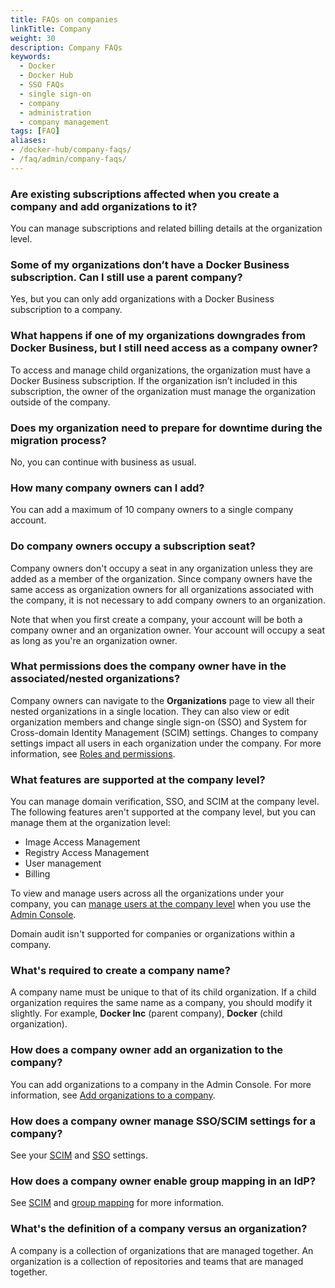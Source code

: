 ```yaml
---
title: FAQs on companies
linkTitle: Company
weight: 30
description: Company FAQs
keywords:
  - Docker
  - Docker Hub
  - SSO FAQs
  - single sign-on
  - company
  - administration
  - company management
tags: [FAQ]
aliases:
- /docker-hub/company-faqs/
- /faq/admin/company-faqs/
---
```


### Are existing subscriptions affected when you create a company and add organizations to it?

You can manage subscriptions and related billing details at the organization level.

### Some of my organizations don’t have a Docker Business subscription. Can I still use a parent company?

Yes, but you can only add organizations with a Docker Business subscription to a company.

### What happens if one of my organizations downgrades from Docker Business, but I still need access as a company owner?

To access and manage child organizations, the organization must have a Docker Business subscription. If the organization isn’t included in this subscription, the owner of the organization must manage the organization outside of the company.

### Does my organization need to prepare for downtime during the migration process?

No, you can continue with business as usual.

### How many company owners can I add?

You can add a maximum of 10 company owners to a single company account.

### Do company owners occupy a subscription seat?

Company owners don't occupy a seat in any organization unless they are added as a
member of the organization. Since company owners have the same access as
organization owners for all organizations associated with the company, it is not
necessary to add company owners to an organization.

Note that when you first create a company, your account will be both a company
owner and an organization owner. Your account will occupy a seat as long as
you're an organization owner.

### What permissions does the company owner have in the associated/nested organizations?

Company owners can navigate to the **Organizations** page to view all their nested organizations in a single location. They can also view or edit organization members and change single sign-on (SSO) and System for Cross-domain Identity Management (SCIM) settings. Changes to company settings impact all users in each organization under the company. For more information, see [Roles and permissions](../../security/for-admins/roles-and-permissions.md).

### What features are supported at the company level?

You can manage domain verification, SSO, and SCIM at the company level. The following features aren't supported at the company level, but you can manage them at the organization level:

- Image Access Management
- Registry Access Management
- User management
- Billing

To view and manage users across all the organizations under your company, you can [manage users at the company level](../../admin/company/users.md) when you use the [Admin Console](https://admin.docker.com).

Domain audit isn't supported for companies or organizations within a company.

### What's required to create a company name?

A company name must be unique to that of its child organization. If a child organization requires the same name as a company, you should modify it slightly. For example, **Docker Inc** (parent company), **Docker** (child organization).

### How does a company owner add an organization to the company?

You can add organizations to a company in the Admin Console. For more information, see [Add organizations to a company](../../admin/company/organizations.md#add-organizations-to-a-company.md).

### How does a company owner manage SSO/SCIM settings for a company?

See your [SCIM](scim.md) and [SSO](../../security/for-admins/single-sign-on/configure/_index.md) settings.

### How does a company owner enable group mapping in an IdP?

See [SCIM](scim.md) and [group mapping](../../security/for-admins/provisioning/group-mapping.md) for more information.

### What's the definition of a company versus an organization?

A company is a collection of organizations that are managed together. An organization is a collection of repositories and teams that are managed together.
